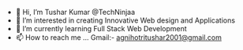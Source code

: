- 👋 Hi, I’m Tushar Kumar @TechNinjaa
- 👀 I’m interested in creating Innovative Web design and Applications
- 🌱 I’m currently learning Full Stack Web Development
- 📫 How to reach me ... Gmail:- agnihotritushar2001@gmail.com

<!---
TechNinjaa/TechNinjaa is a ✨ special ✨ repository because its `README.md` (this file) appears on your GitHub profile.
You can click the Preview link to take a look at your changes.
--->
